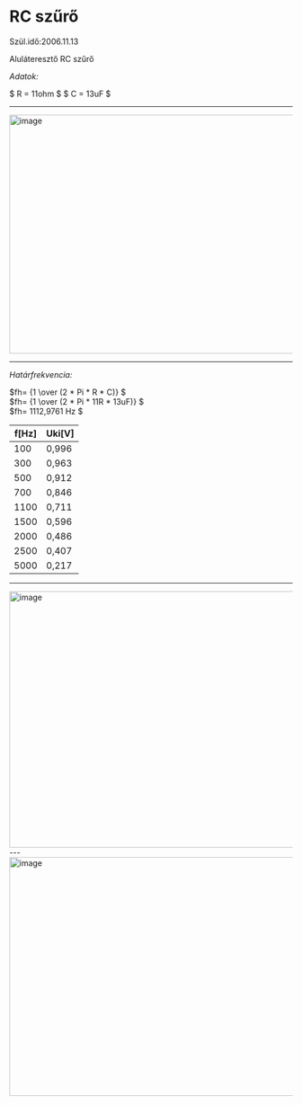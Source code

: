 # RC szűrő
Szül.idő:2006.11.13

Aluláteresztő RC szűrő

*Adatok:*

$ R = 11ohm $
$ C = 13uF $

---

<img width="792" height="425" alt="image" src="https://github.com/user-attachments/assets/0ee6cdbe-77db-4a4a-a122-52acdc9c834a" />

---

*Határfrekvencia:*

$fh= {1 \over (2 * Pi * R * C)} $   
$fh= {1 \over (2 * Pi * 11R * 13uF)} $   
$fh= 1112,9761 Hz $

|f[Hz]|Uki[V]|
|----|----|
|100|0,996|
|300|0,963|
|500|0,912|
|700|0,846|
|1100|0,711|
|1500|0,596|
|2000|0,486|
|2500|0,407|
|5000|0,217|
---
<img width="742" height="456" alt="image" src="https://github.com/user-attachments/assets/3f360319-6e90-429a-97b4-25f144c81966" />
---
<img width="792" height="425" alt="image" src="https://github.com/user-attachments/assets/0ee6cdbe-77db-4a4a-a122-52acdc9c834a" />

